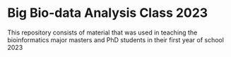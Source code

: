 # Big Bio-data Analysis Class 2023

This repository consists of material that was used in teaching the bioinformatics major masters and PhD students in their first year of school 2023
